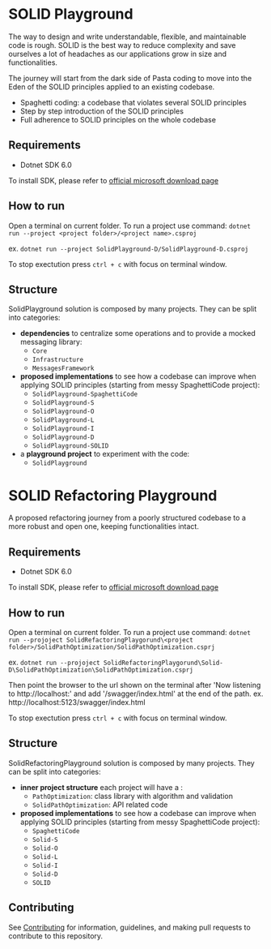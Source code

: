 # SOLID Playground

The way to design and write understandable, flexible, and maintainable code is rough. SOLID is the best way to reduce complexity and save ourselves a lot of headaches as our applications grow in size and functionalities.

The journey will start from the dark side of Pasta coding to move into the Eden of the SOLID principles applied to an existing codebase.

- Spaghetti coding: a codebase that violates several SOLID principles
- Step by step introduction of the SOLID principles
- Full adherence to SOLID principles on the whole codebase

## Requirements

- Dotnet SDK 6.0

To install SDK, please refer to [official microsoft download page](https://dotnet.microsoft.com/en-us/download/dotnet/6.0)

## How to run

Open a terminal on current folder. To run a project use command:
  `dotnet run --project <project folder>/<project name>.csproj`

  ex. `dotnet run --project SolidPlayground-D/SolidPlayground-D.csproj`

To stop exectution press `ctrl + c` with focus on terminal window.

## Structure

SolidPlayground solution is composed by many projects. They can be split into categories:
 - **dependencies** to centralize some operations and to provide a mocked messaging library: 
    - `Core`
    - `Infrastructure` 
    - `MessagesFramework`
 - **proposed implementations** to see how a codebase can improve when applying SOLID principles (starting from messy SpaghettiCode project):
   - `SolidPlayground-SpaghettiCode`
   - `SolidPlayground-S`
   - `SolidPlayground-O`
   - `SolidPlayground-L`
   - `SolidPlayground-I`
   - `SolidPlayground-D`
   - `SolidPlayground-SOLID`
 - a **playground project** to experiment with the code:
    - `SolidPlayground`

# SOLID Refactoring Playground

A proposed refactoring journey from a poorly structured codebase to a more robust and open one, keeping functionalities intact.

## Requirements

- Dotnet SDK 6.0

To install SDK, please refer to [official microsoft download page](https://dotnet.microsoft.com/en-us/download/dotnet/6.0)

## How to run

Open a terminal on current folder. To run a project use command:
  `dotnet run --projoject SolidRefactoringPlaygorund\<project folder>/SolidPathOptimization/SolidPathOptimization.csprj`

  ex. `dotnet run --projoject SolidRefactoringPlaygorund\Solid-D\SolidPathOptimization\SolidPathOptimization.csprj`

Then point the browser to the url shown on the terminal after 'Now listening to http://localhost:<port>' and add '/swagger/index.html' at the end of the path.
  ex. http://localhost:5123/swagger/index.html

To stop exectution press `ctrl + c` with focus on terminal window.

## Structure

SolidRefactoringPlayground solution is composed by many projects. They can be split into categories:
 - **inner project structure** each project will have a : 
    - `PathOptimization`: class library with algorithm and validation
    - `SolidPathOptimization`: API related code
 - **proposed implementations** to see how a codebase can improve when applying SOLID principles (starting from messy SpaghettiCode project):
   - `SpaghettiCode`
   - `Solid-S`
   - `Solid-O`
   - `Solid-L`
   - `Solid-I`
   - `Solid-D`
   - `SOLID`

## Contributing

See [Contributing](https://github.com/msc-technology/.github/blob/main/CONTRIBUTING.md) for information, guidelines, and making pull requests to contribute to this repository.

